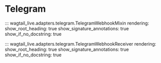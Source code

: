 # Telegram

::: wagtail_live.adapters.telegram.TelegramWebhookMixin
    rendering:
      show_root_heading: true
      show_signature_annotations: true
      show_if_no_docstring: true

::: wagtail_live.adapters.telegram.TelegramWebhookReceiver
    rendering:
      show_root_heading: true
      show_signature_annotations: true
      show_if_no_docstring: true
